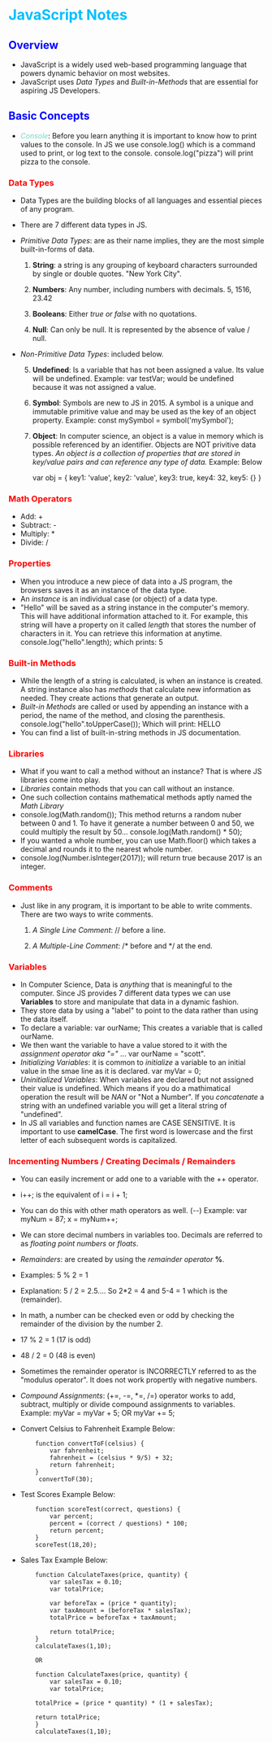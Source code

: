 # <span style="color: #00bfff;">JavaScript Notes</span>

## <span style="color: blue;">Overview</span>

*   JavaScript is a widely used web-based programming language that powers dynamic behavior on most websites.
*   JavaScript uses _Data Types_ and _Built-in-Methods_ that are essential for aspiring JS Developers.

## <span style="color: blue;">Basic Concepts</span>

*   <span style="color: #76D7C4;">_Console_</span>: Before you learn anything it is important to know how to           print values to the console.  In JS we use console.log() which is a command used to print, or log text to          the console.  console.log("pizza") will print pizza to the console.

### <span style="color: red;">Data Types</span>

*   Data Types are the building blocks of all languages and essential pieces of any program.
*   There are 7 different data types in JS.
*   _Primitive Data Types_: are as their name implies, they are the most simple built-in-forms of data.<p></p>  
    1. __String__:   a string is any grouping of keyboard characters surrounded by single or double quotes.                     "New York City". <p></p>
    2. __Numbers__: Any number, including numbers with decimals.  5, 1516, 23.42 <p></p>
    3. __Booleans__:  Either _true or false_ with no quotations. <p></p>
    4. __Null__: Can only be null.  It is represented by the absence of value / null. <p></p>
*   _Non-Primitive Data Types_: included below. <p></p>

    5. __Undefined__: Is a variable that has not been assigned a value.  Its value will be undefined.
                      Example: var testVar;  would be undefined because it was not assigned a value.<p></p> 
    6. __Symbol__: Symbols are new to JS in 2015.  A symbol is a unique and immutable primitive value and may be                  used as the key of an object property. Example: const mySymbol = symbol('mySymbol');<p></p> 
    7. __Object__: In computer science, an object is a value in memory which is possible referenced by an                       identifier.  Objects are NOT privitive data types.  _An object is a collection of properties that              are stored in key/value pairs and can reference any type of data._  Example: Below <p></p>
                        var obj = {
                            key1: 'value',
                            key2: 'value',
                            key3: true,
                            key4: 32,
                            key5: {}
                        } 

### <span style="color: red;">Math Operators</span>

*   Add: +
*   Subtract: -
*   Multiply:  *
*   Divide: /

### <span style="color: red;">Properties</span>

*   When you introduce a new piece of data into a JS program, the browsers saves it as an instance of the data         type.
*   An _instance_ is an individual case (or object) of a data type.
*   "Hello" will be saved as a string instance in the computer's memory.  This will have additional information        attached to it. For example, this string will have a property on it called _length_ that stores the number of      characters in it. You can retrieve this information at anytime. console.log("hello".length);  which prints: 5

### <span style="color: red;">Built-in Methods</span>

*   While the length of a string is calculated, is when an instance is created.  A string instance also has            _methods_ that calculate new information as needed.  They create actions that generate an output.  
*   _Built-in Methods_ are called or used by appending an instance with a period, the name of the method, and          closing the parenthesis.  console.log("hello".toUpperCase());  Which will print: HELLO
*   You can find a list of built-in-string methods in JS documentation.  

### <span style="color: red;">Libraries</span>

*   What if you want to call a method without an instance?  That is where JS libraries come into play. 
*   _Libraries_ contain methods that you can call without an instance. 
*   One such collection contains mathematical methods aptly named the _Math Library_
*   console.log(Math.random());  This method returns a random nuber between 0 and 1.  To have it generate a number     between 0 and 50, we could multiply the result by 50...  console.log(Math.random() * 50);
*   If you wanted a whole number, you can use Math.floor() which takes a decimal and rounds it to the nearest          whole number.
*   console.log(Number.isInteger(2017));  will return true because 2017 is an integer. 

### <span style="color: red;">Comments</span>

*   Just like in any program, it is important to be able to write comments.  There are two ways to write comments.     <p></p>

    1. _A Single Line Comment_:   // before a line. <p></p>
    2. _A Multiple-Line Comment_:  /* before and */ at the end. 

### <span style="color: red;">Variables</span>

*   In Computer Science, Data is _anything_ that is meaningful to the computer.  Since JS provides 7 different         data types we can use __Variables__ to store and manipulate that data in a dynamic fashion. 
*   They store data by using a "label" to point to the data rather than using the data itself.  
*   To declare a variable:   var ourName;  This creates a variable that is called ourName.  
*   We then want the variable to have a value stored to it with the _assignment operator aka "="_ ...  var             ourName = "scott".
*   _Initializing Variables_:  it is common to _initialize_ a variable to an initial value in the smae line as it      is declared. var myVar = 0;
*   _Uninitialized Variables_:  When variables are declared but not assigned their value is undefined.  Which          means if you do a mathimatical operation the result will be _NAN_ or "Not a Number".  If you _concatenate_ a       string with an undefined variable you will get a literal string of "undefined". 
*   In JS all variables and function names are CASE SENSITIVE.  It is important to use __camelCase__.  The first       word is lowercase and the first letter of each subsequent words is capitalized. 

### <span style="color: red;">Incementing Numbers / Creating Decimals / Remainders</span>

*   You can easily increment or add one to a variable with the ++ operator. 
*   i++;  is the equivalent of i = i + 1;  
*   You can do this with other math operators as well. (--)  Example: var myNum = 87;  x = myNum++;  <p></p>
*   We can store decimal numbers in variables too.  Decimals are referred to as _floating point numbers_ or            _floats_. <p></p>
*   _Remainders_: are created by using the _remainder operator_ __%__.  
*   Examples: 5 % 2 = 1 
*   Explanation: 5 / 2 = 2.5....    So 2*2 = 4 and 5-4 = 1 which is the (remainder).
*   In math, a number can be checked even or odd by checking the remainder of the division by the number 2. 
*   17 % 2 = 1 (17 is odd)
*   48 / 2 = 0 (48 is even)
*   Sometimes the remainder operator is INCORRECTLY referred to as the "modulus operator".  It does not work           propertly with negative numbers. 
*   _Compound Assignments_: (+=, -=, *=, /=) operator works to add, subtract, multiply or divide compound              assignments to variables.  Example: myVar = myVar + 5;  OR myVar += 5; <p></p>
*   Convert Celsius to Fahrenheit Example Below: <p></p>

            function convertToF(celsius) {
                var fahrenheit;
                fahrenheit = (celsius * 9/5) + 32;
                return fahrenheit;
            }
             convertToF(30);

*   Test Scores Example Below: <p></p>

            function scoreTest(correct, questions) {
                var percent;
                percent = (correct / questions) * 100;
                return percent;
            }
            scoreTest(18,20);

*   Sales Tax Example Below: <p></p>

            function CalculateTaxes(price, quantity) {
                var salesTax = 0.10;
                var totalPrice;

                var beforeTax = (price * quantity);
                var taxAmount = (beforeTax * salesTax);
                totalPrice = beforeTax + taxAmount;

                return totalPrice;
            }
            calculateTaxes(1,10);

            OR

            function CalculateTaxes(price, quantity) {
                var salesTax = 0.10;
                var totalPrice;
            
            totalPrice = (price * quantity) * (1 + salesTax);

            return totalPrice;
            }
            calculateTaxes(1,10);

